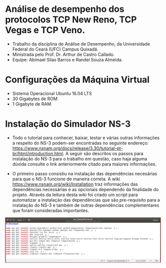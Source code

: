 # Análise de desempenho dos protocolos TCP New Reno, TCP Vegas e TCP Veno.
* Trabalho da disciplina de Análise de Desempenho, da Universidade Federal do Ceará (UFC) Campus Quixadá.
* Ministrada pelo Prof. Dr. Arthur de Castro Callado.
* Equipe: Abimael Silas Barros e Randel Souza Almeida.

# Configurações da Máquina Virtual
* Sistema Operacional Ubuntu 16.04 LTS
* 30 Gigabytes de ROM
* 1 Gigabyte de RAM

# Instalação do Simulador NS-3
* Todo o tutorial para conhecer, baixar, testar e várias outras informações a respeito do NS-3 podem-ser encontradas no seguinte endereço: https://www.nsnam.org/docs/release/3.30/tutorial-pt-br/html/introduction.html. A seguir são descritos os passos para instalação do NS-3 para o trabalho em questão, caso haja alguma dúvida consulte o link anteriormente citado para maiores informações.

* O primeiro passo consistiu na instalação das dependências necesárias para que o NS-3 funcione de maneira correta. A wiki https://www.nsnam.org/wiki/Installation traz informações das dependências necessárias e as opcionais dependendo da finalidade do projeto.
Através da leitura desta wiki foi criado um script para automatizar a instalação das dependências que são pre-requisito para a instalação do NS-3 e também de outras dependências complementares que foram consideradas importantes.

![code image](https://github.com/RandelSouza/Analise_New_Reno_Vegas_Veno/blob/master/img/ns3dependenciescode.png)



